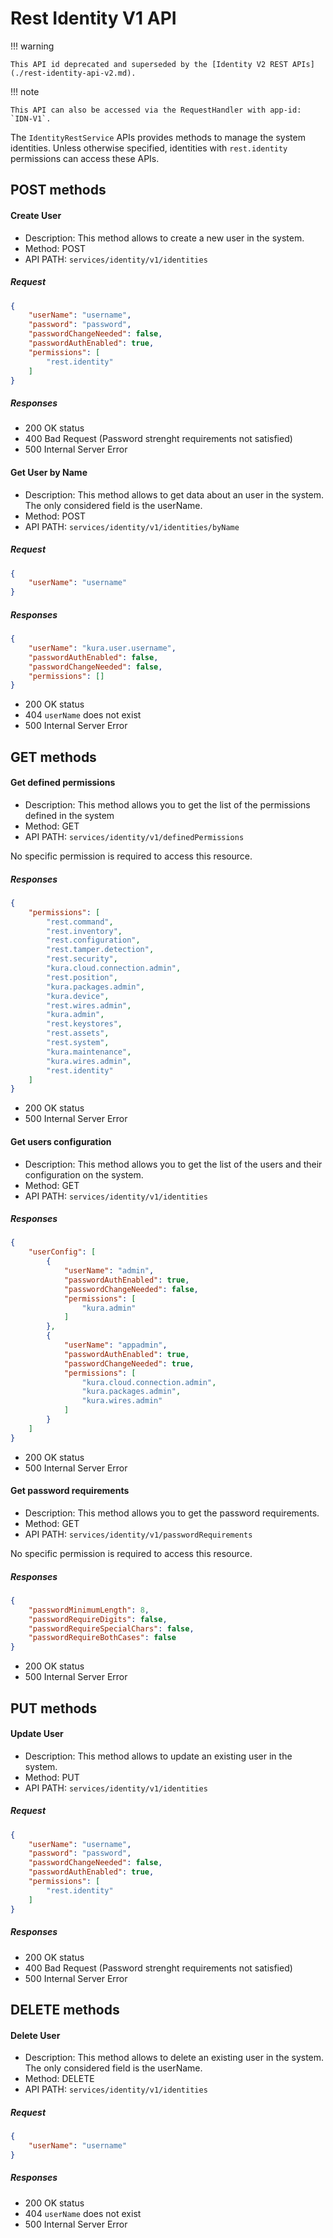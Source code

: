 # Rest Identity V1 API
!!! warning

    This API id deprecated and superseded by the [Identity V2 REST APIs](./rest-identity-api-v2.md).

!!! note

    This API can also be accessed via the RequestHandler with app-id: `IDN-V1`.


The `IdentityRestService` APIs provides methods to manage the system identities.
Unless otherwise specified, identities with `rest.identity` permissions can access these APIs.

## POST methods

#### Create User

- Description: This method allows to create a new user in the system.
- Method: POST
- API PATH: `services/identity/v1/identities`

##### Request
```JSON
{
    "userName": "username",
    "password": "password",
    "passwordChangeNeeded": false,
    "passwordAuthEnabled": true,
    "permissions": [
        "rest.identity"
    ]
}
```

##### Responses

- 200 OK status
- 400 Bad Request (Password strenght requirements not satisfied)
- 500 Internal Server Error

#### Get User by Name

- Description: This method allows to get data about an user in the system. The only considered field is the userName.
- Method: POST
- API PATH: `services/identity/v1/identities/byName`

##### Request
```JSON
{
    "userName": "username"
}
```

##### Responses
```JSON
{
    "userName": "kura.user.username",
    "passwordAuthEnabled": false,
    "passwordChangeNeeded": false,
    "permissions": []
}
```

- 200 OK status
- 404 `userName` does not exist
- 500 Internal Server Error

## GET methods

#### Get defined permissions

- Description: This method allows you to get the list of the permissions defined in the system
- Method: GET
- API PATH: `services/identity/v1/definedPermissions`

No specific permission is required to access this resource.

##### Responses

```JSON
{
    "permissions": [
        "rest.command",
        "rest.inventory",
        "rest.configuration",
        "rest.tamper.detection",
        "rest.security",
        "kura.cloud.connection.admin",
        "rest.position",
        "kura.packages.admin",
        "kura.device",
        "rest.wires.admin",
        "kura.admin",
        "rest.keystores",
        "rest.assets",
        "rest.system",
        "kura.maintenance",
        "kura.wires.admin",
        "rest.identity"
    ]
}
```

- 200 OK status
- 500 Internal Server Error

#### Get users configuration

- Description: This method allows you to get the list of the users and their configuration on the system.
- Method: GET
- API PATH: `services/identity/v1/identities`

##### Responses

```JSON
{
    "userConfig": [
        {
            "userName": "admin",
            "passwordAuthEnabled": true,
            "passwordChangeNeeded": false,
            "permissions": [
                "kura.admin"
            ]
        },
        {
            "userName": "appadmin",
            "passwordAuthEnabled": true,
            "passwordChangeNeeded": true,
            "permissions": [
                "kura.cloud.connection.admin",
                "kura.packages.admin",
                "kura.wires.admin"
            ]
        }
    ]
}
```

- 200 OK status
- 500 Internal Server Error

#### Get password requirements

- Description: This method allows you to get the password requirements.
- Method: GET
- API PATH: `services/identity/v1/passwordRequirements`

No specific permission is required to access this resource.

##### Responses

```JSON
{
    "passwordMinimumLength": 8,
    "passwordRequireDigits": false,
    "passwordRequireSpecialChars": false,
    "passwordRequireBothCases": false
}
```

- 200 OK status
- 500 Internal Server Error

## PUT methods

#### Update User

- Description: This method allows to update an existing user in the system.
- Method: PUT
- API PATH: `services/identity/v1/identities`

##### Request

```JSON
{
    "userName": "username",
    "password": "password",
    "passwordChangeNeeded": false,
    "passwordAuthEnabled": true,
    "permissions": [
        "rest.identity"
    ]
}
```

##### Responses

- 200 OK status
- 400 Bad Request (Password strenght requirements not satisfied)
- 500 Internal Server Error

## DELETE methods

#### Delete User

- Description: This method allows to delete an existing user in the system. The only considered field is the userName.
- Method: DELETE
- API PATH: `services/identity/v1/identities`

##### Request
```JSON
{
    "userName": "username"
}
```

##### Responses

- 200 OK status
- 404 `userName` does not exist
- 500 Internal Server Error
